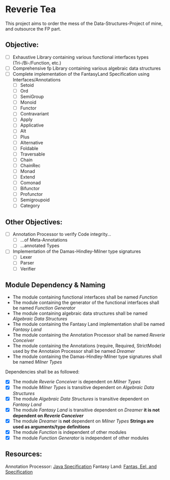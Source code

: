 # Reverie Tea

This project aims to order the mess of the Data-Structures-Project of mine, and outsource the FP part.

## Objective:
- [ ] Exhaustive Library containing various functional interfaces types (Tri-/Bi-/Function, etc.)
- [ ] Comprehensive fp Library containing various algebraic data structures
- [ ] Complete implementation of the FantasyLand Specification using Interfaces/Annotations
  - [ ] Setoid
  - [ ] Ord
  - [ ] SemiGroup
  - [ ] Monoid
  - [ ] Functor
  - [ ] Contravariant
  - [ ] Apply
  - [ ] Applicative
  - [ ] Alt
  - [ ] Plus
  - [ ] Alternative
  - [ ] Foldable
  - [ ] Traversable
  - [ ] Chain
  - [ ] ChainRec
  - [ ] Monad
  - [ ] Extend
  - [ ] Comonad
  - [ ] Bifunctor
  - [ ] Profunctor
  - [ ] Semigroupoid
  - [ ] Category

## Other Objectives:
- [ ] Annotation Processor to verify Code integrity…
  - [ ] …of Meta-Annotations
  - [ ] …annotated Types
- [ ] Implementation of the Damas-Hindley-Milner type signatures
  - [ ] Lexer
  - [ ] Parser
  - [ ] Verifier

## Module Dependency & Naming
- The module containing functional interfaces shall be named _Function_
- The module containing the generator of the functional interfaces shall be named _Function Generator_
- The module containing algebraic data structures shall be named _Algebraic Data Structures_
- The module containing the Fantasy Land implementation shall be named _Fantasy Land_
- The module containing the Annotation Processor shall be named _Reverie Conceiver_
- The module containing the Annotations (require, Required, StrictMode) used by the Annotaion Processor shall be named _Dreamer_
- The module containing the Damas-Hindley-Milner type signatures shall be named _Milner Types_

Dependencies shall be as followed:
- [x] The module _Reverie Conceiver_ is dependent on _Milner Types_
- [x] The module _Milner Types_ is transitive dependent on _Algebraic Data Structures_
- [x] The module _Algebraic Data Structures_ is transitive dependent on _Fantasy Land_
- [x] The module _Fantasy Land_ is transitive dependent on _Dreamer_ **it is not dependent on _Reverie Conceiver_**
- [x] The module _Dreamer_ is **not** dependent on _Milner Types_ **Strings are used as arguments/type definitions**
- [x] The module _Function_ is independent of other modules
- [x] The module _Function Generator_ is independent of other modules

## Resources:
  Annotation Processor: [Java Specification](https://docs.oracle.com/en/java/javase/15/docs/api/java.compiler/javax/lang/model/type/package-summary.html)
  Fantasy Land: [Fantas, Eel, and Specification](http://www.tomharding.me/fantasy-land/ "by Tom Harding")
